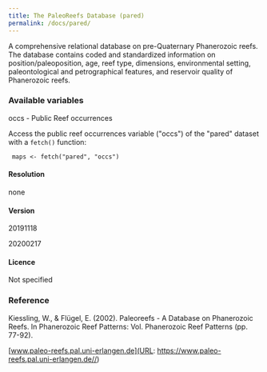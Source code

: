 ```yaml
---
title: The PaleoReefs Database (pared)
permalink: /docs/pared/
---
```

A comprehensive relational database on pre-Quaternary Phanerozoic reefs. The database contains coded and standardized information on position/paleoposition, age, reef type, dimensions, environmental setting, paleontological and petrographical features, and reservoir quality of Phanerozoic reefs.


### Available variables 

occs - Public Reef occurrences

Access the public reef occurrences variable ("occs") of the "pared" dataset with a `fetch()` function:

```{r}
 maps <- fetch("pared", "occs")

```

#### Resolution 

none

#### Version

20191118

20200217

#### Licence


Not specified


### Reference

Kiessling, W., & Flügel, E. (2002). Paleoreefs - A Database on Phanerozoic Reefs. In Phanerozoic Reef Patterns: Vol. Phanerozoic Reef Patterns (pp. 77-92).

[www.paleo-reefs.pal.uni-erlangen.de](URL: https://www.paleo-reefs.pal.uni-erlangen.de//)





